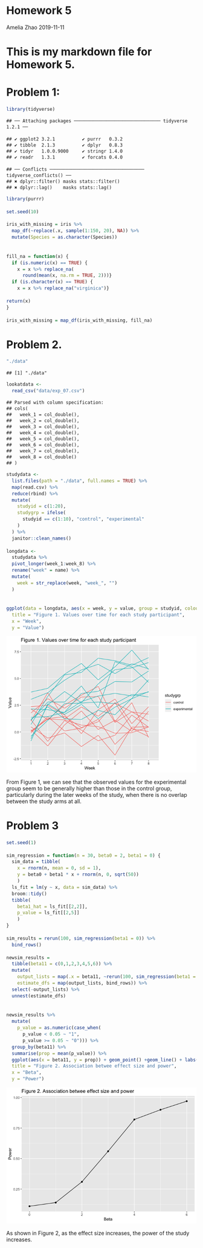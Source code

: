 Homework 5
================
Amelia Zhao
2019-11-11

# This is my markdown file for Homework 5.

# Problem 1:

``` r
library(tidyverse)
```

    ## ── Attaching packages ──────────────────────────────── tidyverse 1.2.1 ──

    ## ✔ ggplot2 3.2.1          ✔ purrr   0.3.2     
    ## ✔ tibble  2.1.3          ✔ dplyr   0.8.3     
    ## ✔ tidyr   1.0.0.9000     ✔ stringr 1.4.0     
    ## ✔ readr   1.3.1          ✔ forcats 0.4.0

    ## ── Conflicts ─────────────────────────────────── tidyverse_conflicts() ──
    ## ✖ dplyr::filter() masks stats::filter()
    ## ✖ dplyr::lag()    masks stats::lag()

``` r
library(purrr)

set.seed(10)

iris_with_missing = iris %>% 
  map_df(~replace(.x, sample(1:150, 20), NA)) %>%
  mutate(Species = as.character(Species)) 


fill_na = function(x) {
  if (is.numeric(x) == TRUE) {
    x = x %>% replace_na(
      round(mean(x, na.rm = TRUE, 2)))}
  if (is.character(x) == TRUE) {
    x = x %>% replace_na("virginica")}
  
return(x)
}

iris_with_missing = map_df(iris_with_missing, fill_na)
```

# Problem 2.

``` r
"./data"
```

    ## [1] "./data"

``` r
lookatdata <-
  read_csv("data/exp_07.csv")
```

    ## Parsed with column specification:
    ## cols(
    ##   week_1 = col_double(),
    ##   week_2 = col_double(),
    ##   week_3 = col_double(),
    ##   week_4 = col_double(),
    ##   week_5 = col_double(),
    ##   week_6 = col_double(),
    ##   week_7 = col_double(),
    ##   week_8 = col_double()
    ## )

``` r
studydata <-
  list.files(path = "./data", full.names = TRUE) %>% 
  map(read.csv) %>% 
  reduce(rbind) %>% 
  mutate(
    studyid = c(1:20),
    studygrp = ifelse(
      studyid == c(1:10), "control", "experimental"
    )
  ) %>% 
  janitor::clean_names()

longdata <-
  studydata %>% 
  pivot_longer(week_1:week_8) %>% 
  rename("week" = name) %>% 
  mutate(
    week = str_replace(week, "week_", "")
  )
  

ggplot(data = longdata, aes(x = week, y = value, group = studyid, colour = studygrp)) + geom_line() + labs(
  title = "Figure 1. Values over time for each study participant",
  x = "Week",
  y = "Value") 
```

![](p8105_hw5_az2356_files/figure-gfm/unnamed-chunk-2-1.png)<!-- -->

From Figure 1, we can see that the observed values for the experimental
group seem to be generally higher than those in the control group,
particularly during the later weeks of the study, when there is no
overlap between the study arms at all.

# Problem 3

``` r
set.seed(1)

sim_regression = function(n = 30, beta0 = 2, beta1 = 0) {
  sim_data = tibble(
    x = rnorm(n, mean = 0, sd = 1),
    y = beta0 + beta1 * x + rnorm(n, 0, sqrt(50))
    )
  ls_fit = lm(y ~ x, data = sim_data) %>%
  broom::tidy()
  tibble( 
    beta1_hat = ls_fit[[2,2]],
    p_value = ls_fit[[2,5]]
    )
}

sim_results = rerun(100, sim_regression(beta1 = 0)) %>% 
  bind_rows()

newsim_results = 
  tibble(beta11 = c(0,1,2,3,4,5,6)) %>% 
  mutate(
    output_lists = map(.x = beta11, ~rerun(100, sim_regression(beta1 = .x))),
    estimate_dfs = map(output_lists, bind_rows)) %>% 
  select(-output_lists) %>% 
  unnest(estimate_dfs)


newsim_results %>% 
  mutate(
    p_value = as.numeric(case_when(
      p_value < 0.05 ~ "1",
      p_value >= 0.05 ~ "0"))) %>% 
  group_by(beta11) %>% 
  summarise(prop = mean(p_value)) %>% 
  ggplot(aes(x = beta11, y = prop)) + geom_point() +geom_line() + labs(
  title = "Figure 2. Association betwee effect size and power",
  x = "Beta",
  y = "Power") 
```

![](p8105_hw5_az2356_files/figure-gfm/unnamed-chunk-3-1.png)<!-- -->

As shown in Figure 2, as the effect size increases, the power of the
study increases.
